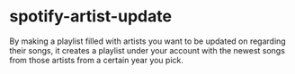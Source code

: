 # spotify-artist-update
By making a playlist filled with artists you want to be updated on regarding their songs, it creates a playlist under your account with the newest songs from those artists from a certain year you pick.
